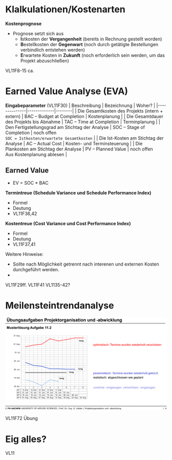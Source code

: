 # Klalkulationen/Kostenarten

**Kostenprognose**
- Prognose setzt sich aus
  - **I**stkosten der **Vergangenheit** (bereits in Rechnung gestellt worden)
  - **B**estellkosten der **Gegenwart** (noch durch getätigte Bestellungen verbindlich entstehen werden)
  - **E**rwartete Kosten in **Zukunft** (noch erforderlich sein werden, um das Projekt abzuschließen)

VL11F8-15 ca.

# Earned Value Analyse (EVA)

**Eingabeparameter** (VL11F30)
| Beschreibung | Bezeichnung | Woher? |
|--------------|-------------|--------|
| Die Gesamtkosten des Projekts (intern + extern) | BAC – Budget at Completion | Kostenplanung |
| Die Gesamtdauer des Projekts bis Abnahme | TAC – Time at Completion | Terminplanung |
| Den Fertigstellungsgrad am Stichtag der Analyse | SOC – Stage of Completion | noch offen <br> `SOC = Istkosten/erwartete Gesamtkosten` |
| Die Ist-Kosten am Stichtag der Analyse | AC – Actual Cost | Kosten- und Terminsteuerung |
| Die Plankosten am Stichtag der Analyse | PV – Planned Value | noch offen <br> Aus Kostenplanung ablesen |


**Earned Value** 
-
- EV = SOC * BAC

**Termintreue (Schedule Variance und Schedule Performance Index)**
- Formel
- Deutung
- VL11F36,42

**Kostentreue (Cost Variance und Cost Performance Index)**
- Formel
- Deutung
- VL11F37,41


Weitere Hinweise:
- Sollte nach Möglichkeit getrennt nach interenen und externen Kosten durchgeführt werden.
- 

VL11F29ff.
VL11F41
VL1135-42?

# Meilensteintrendanalyse
<img src="./Meilenstein.PNG" />

VL11F72
Übung

# Eig alles?

VL11
